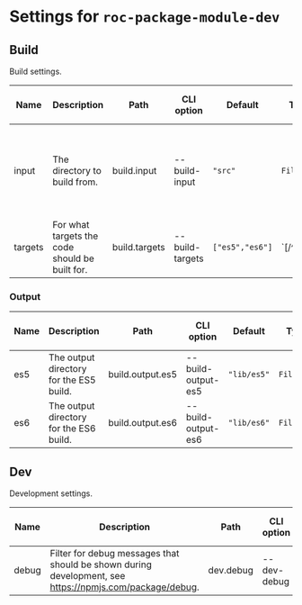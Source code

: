 # Settings for `roc-package-module-dev`

## Build
Build settings.

| Name    | Description                                                                                             | Path             | CLI option         | Default         | Type               | Required | Can be empty | Extensions                                            |
| ------- | ------------------------------------------------------------------------------------------------------- | ---------------- | ------------------ | --------------- | ------------------ | -------- | ------------ | ----------------------------------------------------- |
| input   | The directory to build from.                                                                            | build.input      | --build-input      | `"src"`         | `Filepath`         | Yes      | No           | roc-abstract-package-base-dev, roc-package-module-dev |
| targets | For what targets the code should be built for.                                                          | build.targets    | --build-targets    | `["es5","es6"]` | `[/^es5$|^es6$/i]` | Yes      | No           | roc-abstract-package-base-dev, roc-package-module-dev |

### Output

| Name    | Description                                                                                             | Path             | CLI option         | Default         | Type               | Required | Can be empty | Extensions                                            |
| ------- | ------------------------------------------------------------------------------------------------------- | ---------------- | ------------------ | --------------- | ------------------ | -------- | ------------ | ----------------------------------------------------- |
| es5     | The output directory for the ES5 build.                                                                 | build.output.es5 | --build-output-es5 | `"lib/es5"`     | `Filepath`         | Yes      | No           | roc-package-module-dev                                |
| es6     | The output directory for the ES6 build.                                                                 | build.output.es6 | --build-output-es6 | `"lib/es6"`     | `Filepath`         | Yes      | No           | roc-package-module-dev                                |

## Dev
Development settings.

| Name    | Description                                                                                             | Path             | CLI option         | Default         | Type               | Required | Can be empty | Extensions                                            |
| ------- | ------------------------------------------------------------------------------------------------------- | ---------------- | ------------------ | --------------- | ------------------ | -------- | ------------ | ----------------------------------------------------- |
| debug   | Filter for debug messages that should be shown during development, see https://npmjs.com/package/debug. | dev.debug        | --dev-debug        |                 | `String`           | No       | No           | roc-abstract-package-base-dev                         |
